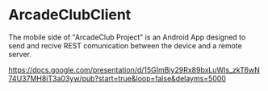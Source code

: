 # ArcadeClubClient
The mobile side of "ArcadeClub Project" is an Android App designed to send and recive REST comunication  between the device and a remote server.

https://docs.google.com/presentation/d/15GImBiy29Rx89bxLuWIs_zkT6wN74U37MH8iT3a03yw/pub?start=true&loop=false&delayms=5000
